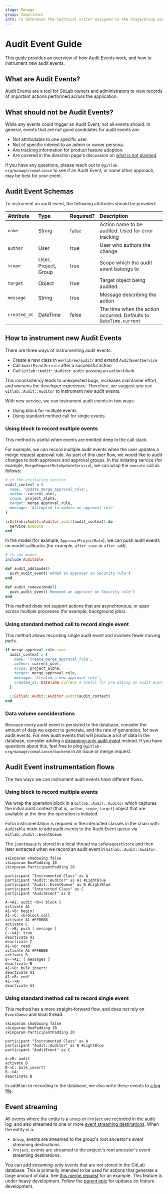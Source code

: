 ```yaml
---
stage: Manage
group: Compliance
info: To determine the technical writer assigned to the Stage/Group associated with this page, see https://about.gitlab.com/handbook/engineering/ux/technical-writing/#assignments
---
```


# Audit Event Guide

This guide provides an overview of how Audit Events work, and how to instrument
new audit events.

## What are Audit Events?

Audit Events are a tool for GitLab owners and administrators to view records of important
actions performed across the application.

## What should not be Audit Events?

While any events could trigger an Audit Event, not all events should. In general, events that are not good candidates for audit events are:

- Not attributable to one specific user.
- Not of specific interest to an admin or owner persona.
- Are tracking information for product feature adoption.
- Are covered in the direction page's discussion on [what is not planned](https://about.gitlab.com/direction/manage/compliance/audit-events/#what-is-not-planned-right-now).

If you have any questions, please reach out to `@gitlab-org/manage/compliance` to see if an Audit Event, or some other approach, may be best for your event.

## Audit Event Schemas

To instrument an audit event, the following attributes should be provided:

| Attribute    | Type                 | Required? | Description                                                      |
|:-------------|:---------------------|:----------|:-----------------------------------------------------------------|
| `name`       | String               | false     | Action name to be audited. Used for error tracking               |
| `author`     | User                 | true      | User who authors the change                                      |
| `scope`      | User, Project, Group | true      | Scope which the audit event belongs to                           |
| `target`     | Object               | true      | Target object being audited                                      |
| `message`    | String               | true      | Message describing the action                                    |
| `created_at` | DateTime             | false     | The time when the action occurred. Defaults to `DateTime.current` |

## How to instrument new Audit Events

There are three ways of instrumenting audit events:

- Create a new class in `ee/lib/ee/audit/` and extend `AuditEventService`
- Call `AuditEventService` after a successful action
- Call `Gitlab::Audit::Auditor.audit` passing an action block

This inconsistency leads to unexpected bugs, increases maintainer effort, and worsens the
developer experience. Therefore, we suggest you use `Gitlab::Audit::Auditor` to
instrument new audit events.

With new service, we can instrument audit events in two ways:

- Using block for multiple events.
- Using standard method call for single events.

### Using block to record multiple events

This method is useful when events are emitted deep in the call stack.

For example, we can record multiple audit events when the user updates a merge
request approval rule. As part of this user flow, we would like to audit changes
to both approvers and approval groups. In the initiating service
(for example, `MergeRequestRuleUpdateService`), we can wrap the `execute` call as follows:

```ruby
# in the initiating service
audit_context = {
  name: 'update_merge_approval_rule',
  author: current_user,
  scope: project_alpha,
  target: merge_approval_rule,
  message: 'Attempted to update an approval rule'
}

::Gitlab::Audit::Auditor.audit(audit_context) do
  service.execute
end
```

In the model (for example, `ApprovalProjectRule`), we can push audit events on model
callbacks (for example, `after_save` or `after_add`).

```ruby
# in the model
include Auditable

def audit_add(model)
  push_audit_event('Added an approver on Security rule')
end

def audit_remove(model)
  push_audit_event('Removed an approver on Security rule')
end
```

This method does not support actions that are asynchronous, or
span across multiple processes (for example, background jobs).

### Using standard method call to record single event

This method allows recording single audit event and involves fewer moving parts.

```ruby
if merge_approval_rule.save
  audit_context = {
    name: 'create_merge_approval_rule',
    author: current_user,
    scope: project_alpha,
    target: merge_approval_rule,
    message: 'Created a new approval rule',
    created_at: DateTime.current # Useful for pre-dating an audit event when created asynchronously.
  }

  ::Gitlab::Audit::Auditor.audit(audit_context)
end
```

### Data volume considerations

Because every audit event is persisted to the database, consider the amount of data we expect to generate, and the rate of generation, for new
audit events. For new audit events that will produce a lot of data in the database, consider adding a
[streaming-only audit event](#event-streaming) instead. If you have questions about this, feel free to ping
`@gitlab-org/manage/compliance/backend` in an issue or merge request.

## Audit Event instrumentation flows

The two ways we can instrument audit events have different flows.

### Using block to record multiple events

We wrap the operation block in a `Gitlab::Audit::Auditor` which captures the
initial audit context (that is, `author`, `scope`, `target`) object that are
available at the time the operation is initiated.

Extra instrumentation is required in the interacted classes in the chain with
`Auditable` mixin to add audit events to the Audit Event queue via `Gitlab::Audit::EventQueue`.

The `EventQueue` is stored in a local thread via `SafeRequestStore` and then later
extracted when we record an audit event in `Gitlab::Audit::Auditor`.

```plantuml
skinparam shadowing false
skinparam BoxPadding 10
skinparam ParticipantPadding 20

participant "Instrumented Class" as A
participant "Audit::Auditor" as A1 #LightBlue
participant "Audit::EventQueue" as B #LightBlue
participant "Interacted Class" as C
participant "AuditEvent" as D

A->A1: audit <b>{ block }
activate A1
A1->B: begin!
A1->C: <b>block.call
activate A1 #FFBBBB
activate C
C-->B: push [ message ]
C-->A1: true
deactivate A1
deactivate C
A1->B: read
activate A1 #FFBBBB
activate B
B-->A1: [ messages ]
deactivate B
A1->D: bulk_insert!
deactivate A1
A1->B: end!
A1-->A:
deactivate A1
```

### Using standard method call to record single event

This method has a more straight-forward flow, and does not rely on `EventQueue`
and local thread.

```plantuml
skinparam shadowing false
skinparam BoxPadding 10
skinparam ParticipantPadding 20

participant "Instrumented Class" as A
participant "Audit::Auditor" as B #LightBlue
participant "AuditEvent" as C

A->B: audit
activate B
B->C: bulk_insert!
B-->A:
deactivate B
```

In addition to recording to the database, we also write these events to
[a log file](../../administration/logs.md#audit_jsonlog).

## Event streaming

All events where the entity is a `Group` or `Project` are recorded in the audit log, and also streamed to one or more
[event streaming destinations](../../administration/audit_event_streaming.md). When the entity is a:

- `Group`, events are streamed to the group's root ancestor's event streaming destinations.
- `Project`, events are streamed to the project's root ancestor's event streaming destinations.

You can add streaming-only events that are not stored in the GitLab database. This is primarily intended to be used for actions that generate
a large amount of data. See [this merge request](https://gitlab.com/gitlab-org/gitlab/-/merge_requests/76719/diffs#d56e47632f0384722d411ed3ab5b15e947bd2265_26_36)
for an example.
This feature is under heavy development. Follow the [parent epic](https://gitlab.com/groups/gitlab-org/-/epics/5925) for updates on feature
development.

